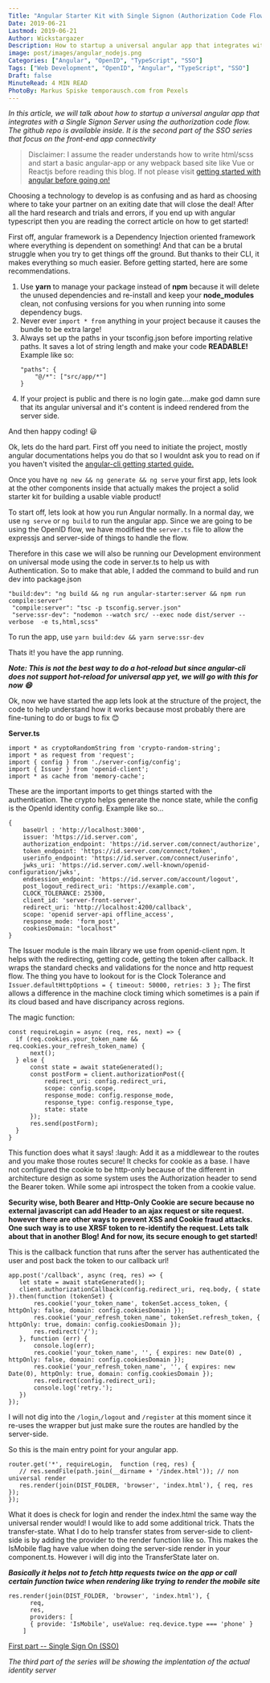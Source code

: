 ```yaml
---
Title: "Angular Starter Kit with Single Signon (Authorization Code Flow)"
Date: 2019-06-21
Lastmod: 2019-06-21
Author: Wickstargazer
Description: How to startup a universal angular app that integrates with a Single Signon Server using the authorization code flow.
image: post/images/angular_nodejs.png
Categories: ["Angular", "OpenID", "TypeScript", "SSO"]
Tags: ["Web Development", "OpenID", "Angular", "TypeScript", "SSO"]
Draft: false
MinuteRead: 4 MIN READ
PhotoBy: Markus Spiske temporausch.com from Pexels
---
```


*In this article, we will talk about how to startup a universal angular app that integrates with a Single Signon Server using the authorization code flow. The github repo is available inside. It is the second part of the SSO series that focus on the front-end app connectivity*

<!--more-->

> Disclaimer: I assume the reader understands how to write html/scss and start a basic angular-app or any webpack based site like Vue or Reactjs before reading this blog. If not please visit [getting started with angular before going on!](https://angular.io/start "getting started with angular before going on!")

Choosing a technology to develop is as confusing and as hard as choosing where to take your partner on an exiting date that will close the deal! After all the hard research and trials and errors, if you end up with angular typescript then you are reading the correct article on how to get started!

First off, angular framework is a Dependency Injection oriented framework where everything is dependent on something! And that can be a brutal struggle when you try to get things off the ground. But thanks to their CLI, it makes everything so much easier. Before getting started, here are some recommendations.

1. Use **yarn** to manage your package instead of **npm** because it will delete the unused dependencies and re-install and keep your **node_modules** clean, not confusing versions for you when running into some dependency bugs.
2. Never ever `import * from` anything in your project because it causes the bundle to be extra large!
3. Always set up the paths in your tsconfig.json before importing relative paths. It saves a lot of string length and make your code **READABLE!** 
 	Example like so:
 	```
    "paths": {
	    "@/*": ["src/app/*"]
	}
    ```
8. If your project is public and there is no login gate....make god damn sure that its angular universal and it's content is indeed rendered from the server side.

And then happy coding! :smiley:

Ok, lets do the hard part. First off you need to initiate the project, mostly angular documentations helps you do that so I wouldnt ask you to read on if you haven't visited the [angular-cli getting started guide.](https://cli.angular.io/ "angular-cli getting started guide.")

Once you have `ng new && ng generate && ng serve` your first app, lets look at the other components inside that actually makes the project a solid starter kit for building a usable viable product!

To start off, lets look at how you run Angular normally. In a normal day, we use `ng serve` or `ng build` to run the angular app. Since we are going to be using the OpenID flow, we have modified the `server.ts` file to allow the expressjs and server-side of things to handle the flow. 

Therefore in this case we will also be running our Development environment on universal mode using the code in server.ts to help us with Authentication. So to make that able, I added the command to build and run dev into package.json

```
"build:dev": "ng build && ng run angular-starter:server && npm run compile:server"
 "compile:server": "tsc -p tsconfig.server.json"
 "serve:ssr-dev": "nodemon --watch src/ --exec node dist/server --verbose  -e ts,html,scss"
```
To run the app, use `yarn build:dev && yarn serve:ssr-dev`

Thats it! you have the app running.

***Note: This is not the best way to do a hot-reload but since angular-cli does not support hot-reload for universal app yet, we will go with this for now :smile:***

Ok, now we have started the app lets look at the structure of the project, the code to help understand how it works because most probably there are fine-tuning to do or bugs to fix :blush:

**Server.ts**
```
import * as cryptoRandomString from 'crypto-random-string';
import * as request from 'request';
import { config } from './server-config/config';
import { Issuer } from 'openid-client';
import * as cache from 'memory-cache';
```

These are the important imports to get things started with the authentication. The crypto helps generate the nonce state, while the config is the OpenId identity config. Example like so...

```
{
    baseUrl : 'http://localhost:3000',
    issuer: 'https://id.server.com',
    authorization_endpoint: 'https://id.server.com/connect/authorize',
    token_endpoint: 'https://id.server.com/connect/token',
    userinfo_endpoint: 'https://id.server.com/connect/userinfo',
    jwks_uri: 'https://id.server.com/.well-known/openid-configuration/jwks',
    endsession_endpoint: 'https://id.server.com/account/logout',
    post_logout_redirect_uri: 'https://example.com',
    CLOCK_TOLERANCE: 25300,
    client_id: 'server-front-server',
    redirect_uri: 'http://localhost:4200/callback',
    scope: 'openid server-api offline_access',
    response_mode: 'form_post',
    cookiesDomain: "localhost"
}
```
The Issuer module is the main library we use from openid-client npm. It helps with the redirecting, getting code, getting the token after callback. It wraps the standard checks and validations for the nonce and http request flow. The thing you have to lookout for is the Clock Tolerance and `Issuer.defaultHttpOptions = { timeout: 50000, retries: 3 };` The first allows a difference in the machine clock timing which sometimes is a pain if its cloud based and have discripancy across regions.

The magic function:
```
const requireLogin = async (req, res, next) => {
  if (req.cookies.your_token_name && req.cookies.your_refresh_token_name) {
      next();
  } else {
      const state = await stateGenerated();
      const postForm = client.authorizationPost({
          redirect_uri: config.redirect_uri,
          scope: config.scope,
          response_mode: config.response_mode,
          response_type: config.response_type,
          state: state
      });
      res.send(postForm);
  }
}
```
This function does what it says! :laugh: Add it as a middlewear to the routes and you make those routes secure!
It checks for cookie as a base. I have not configured the cookie to be http-only because of the different in architecture design as some system uses the Authorization header to send the Bearer token. While some api introspect the token from a cookie value.

**Security wise, both Bearer and Http-Only Cookie are secure because no external javascript can add Header to an ajax request or site request. however there are other ways to prevent XSS and Cookie fraud attacks. One such way is to use XRSF token to re-identify the request. Lets talk about that in another Blog! And for now, its secure enough to get started!**

This is the callback function that runs after the server has authenticated the user and post back the token to our callback url!
```
app.post('/callback', async (req, res) => {
   let state = await stateGenerated();
   client.authorizationCallback(config.redirect_uri, req.body, { state }).then(function (tokenSet) {
       res.cookie('your_token_name', tokenSet.access_token, { httpOnly: false, domain: config.cookiesDomain });
       res.cookie('your_refresh_token_name', tokenSet.refresh_token, { httpOnly: true, domain: config.cookiesDomain });
       res.redirect('/');
   }, function (err) {
       console.log(err);
       res.cookie('your_token_name', '', { expires: new Date(0) , httpOnly: false, domain: config.cookiesDomain });
       res.cookie('your_refresh_token_name', '', { expires: new Date(0), httpOnly: true, domain: config.cookiesDomain });
       res.redirect(config.redirect_uri);
       console.log('retry.');
   })
});
```

I will not dig into the `/login`,`/logout` and `/register` at this moment since it re-uses the wrapper but just make sure the routes are handled by the server-side.

So this is the main entry point for your angular app.

```
router.get('*', requireLogin,  function (req, res) {
   // res.sendFile(path.join(__dirname + '/index.html')); // non universal render
   res.render(join(DIST_FOLDER, 'browser', 'index.html'), { req, res });
});
```

What it does is check for login and render the index.html the same way the universal render would! I would like to add some additional trick. Thats the transfer-state. What I do to help transfer states from server-side to client-side is by adding the provider to the render function like so. This makes the IsMobile flag have value when doing the server-side render in your component.ts. However i will dig into the TransferState later on.

***Basically it helps not to fetch http requests twice on the app or call certain function twice when rendering like trying to render the mobile site***

```
res.render(join(DIST_FOLDER, 'browser', 'index.html'), {
      req,
      res,
      providers: [
      { provide: 'IsMobile', useValue: req.device.type === 'phone' }
    ]
```


[First part -- Single Sign On (SSO)](https://www.wickstargazer.com/single-sign-on-sso/)

*The third part of the series will be showing the implentation of the actual identity server*


